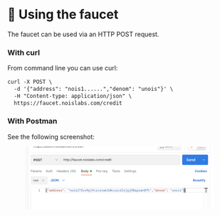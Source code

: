 # 🚰 Using the faucet

The faucet can be used via an HTTP POST request.

### With curl

From command line you can use curl:

```shell
curl -X POST \
  -d '{"address": "nois1......","denom": "unois"}' \
  -H "Content-type: application/json" \
  https://faucet.noislabs.com/credit
```

### With Postman

See the following screenshot:

<figure><img src="../.gitbook/assets/postman_faucet.png" alt=""><figcaption></figcaption></figure>
